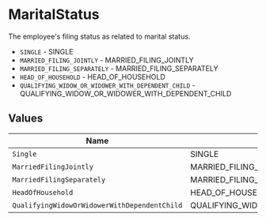 # MaritalStatus

The employee's filing status as related to marital status.

* `SINGLE` - SINGLE
* `MARRIED_FILING_JOINTLY` - MARRIED_FILING_JOINTLY
* `MARRIED_FILING_SEPARATELY` - MARRIED_FILING_SEPARATELY
* `HEAD_OF_HOUSEHOLD` - HEAD_OF_HOUSEHOLD
* `QUALIFYING_WIDOW_OR_WIDOWER_WITH_DEPENDENT_CHILD` - QUALIFYING_WIDOW_OR_WIDOWER_WITH_DEPENDENT_CHILD


## Values

| Name                                             | Value                                            |
| ------------------------------------------------ | ------------------------------------------------ |
| `Single`                                         | SINGLE                                           |
| `MarriedFilingJointly`                           | MARRIED_FILING_JOINTLY                           |
| `MarriedFilingSeparately`                        | MARRIED_FILING_SEPARATELY                        |
| `HeadOfHousehold`                                | HEAD_OF_HOUSEHOLD                                |
| `QualifyingWidowOrWidowerWithDependentChild`     | QUALIFYING_WIDOW_OR_WIDOWER_WITH_DEPENDENT_CHILD |
